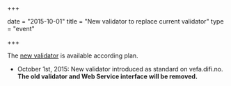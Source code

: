 +++

date = "2015-10-01"
title = "New validator to replace current validator"
type = "event"

+++

The [new validator](/ehf/announcement/2015-07-01-introduction-of-a-new-validator/) is available according plan.

* October 1st, 2015: New validator introduced as standard on vefa.difi.no. **The old validator and Web Service interface will be removed.**